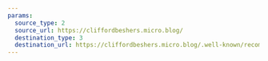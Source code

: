 ```yaml
---
params:
  source_type: 2
  source_url: https://cliffordbeshers.micro.blog/
  destination_type: 3
  destination_url: https://cliffordbeshers.micro.blog/.well-known/recommendations.opml
---
```

